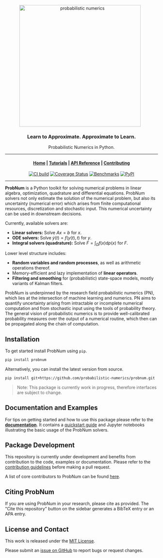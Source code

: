 <div align="center">
    <a href="https://probnum.readthedocs.io"><img align="center" src="https://raw.githubusercontent.com/probabilistic-numerics/probnum/main/docs/source/assets/img/logo/probnum_logo_dark_txtbelow.svg" alt="probabilistic numerics" width="400" style="padding-right: 10px; padding left: 10px;" title="Probabilistic Numerics in Python"/>
    </a>
    <h3>Learn to Approximate. Approximate to Learn.</h3>
    <p>Probabilistic Numerics in Python.</p>
</div>

---

<div align="center">

<h4 align="center">
  <a href="https://probnum.readthedocs.io">Home</a> |
  <a href="https://probnum.readthedocs.io/en/latest/tutorials.html">Tutorials</a> |  
  <a href="https://probnum.readthedocs.io/en/latest/api.html">API Reference</a> |
  <a href="https://probnum.readthedocs.io/en/latest/development.html">Contributing</a>
</h4>

[![CI build](https://img.shields.io/github/actions/workflow/status/probabilistic-numerics/probnum/CI-build.yml?branch=main&style=flat-square&logo=github&logoColor=white&label=CI-build)](https://github.com/probabilistic-numerics/probnum/actions?query=workflow%3ACI-build)
[![Coverage Status](https://img.shields.io/codecov/c/gh/probabilistic-numerics/probnum/main?style=flat-square&label=Coverage&logo=codecov&logoColor=white)](https://codecov.io/gh/probabilistic-numerics/probnum/branch/main)
[![Benchmarks](http://img.shields.io/badge/Benchmarks-asv-blueviolet.svg?style=flat-square&logo=swift&logoColor=white)](https://probabilistic-numerics.github.io/probnum-benchmarks/benchmarks/)
[![PyPI](https://img.shields.io/pypi/v/probnum?style=flat-square&label=PyPI&logo=pypi&logoColor=white)](https://pypi.org/project/probnum/)

</div>

---

**ProbNum** is a Python toolkit for solving numerical problems in linear algebra, optimization, quadrature and
differential equations. ProbNum solvers not only estimate the solution of the numerical problem, but also its uncertainty (numerical error) which arises from finite computational resources, discretization and stochastic input. This numerical uncertainty can be used in downstream decisions.

Currently, available solvers are:

- **Linear solvers:** Solve $A x = b$ for $x$.
- **ODE solvers:** Solve $\dot{y}(t) = f(y(t), t)$ for $y$.
- **Integral solvers (quadrature):** Solve $F = \int_D f(x) \mathrm{d}p(x)$ for $F$.

Lower level structure includes:

- **Random variables and random processes**, as well as arithmetic operations thereof.
- Memory-efficient and lazy implementation of **linear operators**.
- **Filtering and smoothing** for (probabilistic) state-space models, mostly variants of Kalman filters.

ProbNum is underpinned by the research field probabilistic numerics (PN), which lies at the intersection of machine learning and numerics.
PN aims to quantify uncertainty arising from intractable or incomplete numerical computation and from stochastic input 
using the tools of probability theory. The general vision of probabilistic numerics is to provide well-calibrated 
probability measures over the output of a numerical routine, which then can be propagated along the chain of 
computation.


## Installation
To get started install ProbNum using `pip`.
```bash
pip install probnum
```
Alternatively, you can install the latest version from source.
```bash
pip install git+https://github.com/probabilistic-numerics/probnum.git
```

> Note: This package is currently work in progress, therefore interfaces are subject to change.

## Documentation and Examples
For tips on getting started and how to use this package please refer to the
[**documentation**](https://probnum.readthedocs.io). It contains a 
[quickstart guide](https://probnum.readthedocs.io/en/latest/tutorials/quickstart.html) 
and Jupyter notebooks illustrating the basic usage of the ProbNum solvers.

## Package Development
This repository is currently under development and benefits from contribution to the code, examples or documentation.
Please refer to the [contribution guidelines](https://probnum.readthedocs.io/en/latest/development.html) before
making a pull request.

A list of core contributors to ProbNum can be found
[here](https://probnum.readthedocs.io/en/latest/development.html#probnum-team).

## Citing ProbNum
If you are using ProbNum in your research, please cite as provided. 
The "Cite this repository" button on the sidebar generates a BibTeX entry or an APA entry. 

## License and Contact
This work is released under the [MIT License](https://github.com/probabilistic-numerics/probnum/blob/main/LICENSE.txt).

Please submit an [issue on GitHub](https://github.com/probabilistic-numerics/probnum/issues/new) to report bugs or
request changes.
